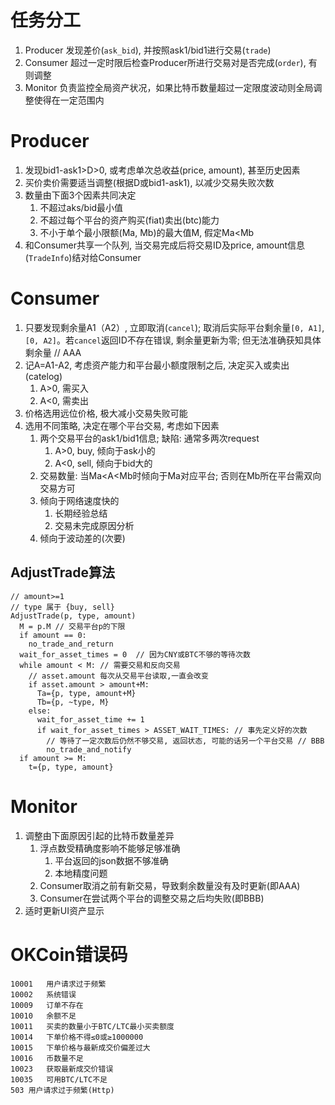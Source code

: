 # 任务分工

1. Producer 发现差价(`ask_bid`), 并按照ask1/bid1进行交易(`trade`)
1. Consumer 超过一定时限后检查Producer所进行交易对是否完成(`order`), 有则调整
1. Monitor 负责监控全局资产状况，如果比特币数量超过一定限度波动则全局调整使得在一定范围内


# Producer

1. 发现bid1-ask1>D>0, 或考虑单次总收益(price, amount), 甚至历史因素
1. 买价卖价需要适当调整(根据D或bid1-ask1), 以减少交易失败次数
1. 数量由下面3个因素共同决定
    1. 不超过aks/bid最小值
    1. 不超过每个平台的资产购买(fiat)卖出(btc)能力
    1. 不小于单个最小限额(Ma, Mb)的最大值M, 假定Ma<Mb
1. 和Consumer共享一个队列, 当交易完成后将交易ID及price, amount信息(`TradeInfo`)结对给Consumer

# Consumer
1. 只要发现剩余量A1（A2）, 立即取消(`cancel`); 取消后实际平台剩余量`[0, A1]`, `[0, A2]`。若`cancel`返回ID不存在错误, 剩余量更新为零; 但无法准确获知具体剩余量 // AAA
1. 记A=A1-A2, 考虑资产能力和平台最小额度限制之后, 决定买入或卖出(catelog)
    1. A>0, 需买入
    1. A<0, 需卖出
1. 价格选用远位价格, 极大减小交易失败可能
1. 选用不同策略, 决定在哪个平台交易, 考虑如下因素
    1. 两个交易平台的ask1/bid1信息; 缺陷: 通常多两次request
        1. A>0, buy, 倾向于ask小的
        1. A<0, sell, 倾向于bid大的
    1. 交易数量: 当Ma<A<Mb时倾向于Ma对应平台; 否则在Mb所在平台需双向交易方可
    1. 倾向于网络速度快的
        1. 长期经验总结
        1. 交易未完成原因分析
    1. 倾向于波动差的(次要)

## AdjustTrade算法

    // amount>=1
    // type 属于 {buy, sell}
    AdjustTrade(p, type, amount)
      M = p.M // 交易平台p的下限
      if amount == 0:
        no_trade_and_return
      wait_for_asset_times = 0  // 因为CNY或BTC不够的等待次数
      while amount < M: // 需要交易和反向交易
        // asset.amount 每次从交易平台读取,一直会改变
        if asset.amount > amount+M:
          Ta={p, type, amount+M}
          Tb={p, ~type, M}
        else:
          wait_for_asset_time += 1
          if wait_for_asset_times > ASSET_WAIT_TIMES: // 事先定义好的次数
            // 等待了一定次数后仍然不够交易, 返回状态, 可能的话另一个平台交易 // BBB
            no_trade_and_notify
      if amount >= M:
        t={p, type, amount}

# Monitor

1. 调整由下面原因引起的比特币数量差异
    1. 浮点数受精确度影响不能够足够准确
        1. 平台返回的json数据不够准确
        1. 本地精度问题
    1. Consumer取消之前有新交易，导致剩余数量没有及时更新(即AAA)
    1. Consumer在尝试两个平台的调整交易之后均失败(即BBB)
2. 适时更新UI资产显示


# OKCoin错误码

```
10001	用户请求过于频繁
10002	系统错误
10009	订单不存在
10010	余额不足
10011	买卖的数量小于BTC/LTC最小买卖额度
10014	下单价格不得≤0或≥1000000
10015	下单价格与最新成交价偏差过大
10016	币数量不足
10023	获取最新成交价错误
10035	可用BTC/LTC不足
503	用户请求过于频繁(Http)
```
